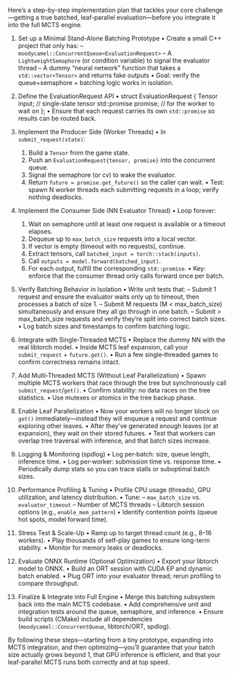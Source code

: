 Here’s a step-by-step implementation plan that tackles your core challenge—getting a true batched, leaf-parallel evaluation—before you integrate it into the full MCTS engine.

1. Set up a Minimal Stand-Alone Batching Prototype
  • Create a small C++ project that only has:
    – `moodycamel::ConcurrentQueue<EvaluationRequest>`
    – A `LightweightSemaphore` (or condition variable) to signal the evaluator thread
    – A dummy “neural network” function that takes a `std::vector<Tensor>` and returns fake outputs
  • Goal: verify the queue+semaphore + batching logic works in isolation.

2. Define the EvaluationRequest API
  • struct EvaluationRequest {
      Tensor input;                     // single‐state tensor
      std::promise<EvalResult> promise; // for the worker to wait on
    };
  • Ensure that each request carries its own `std::promise` so results can be routed back.

3. Implement the Producer Side (Worker Threads)
  • In `submit_request(state)`:
    1. Build a `Tensor` from the game state.
    2. Push an `EvaluationRequest{tensor, promise}` into the concurrent queue.
    3. Signal the semaphore (or cv) to wake the evaluator.
    4. Return `future = promise.get_future()` so the caller can wait.
  • Test: spawn N worker threads each submitting requests in a loop; verify nothing deadlocks.

4. Implement the Consumer Side (NN Evaluator Thread)
  • Loop forever:
     1. Wait on semaphore until at least one request is available or a timeout elapses.
     2. Dequeue up to `max_batch_size` requests into a local vector.
     3. If vector is empty (timeout with no requests), continue.
     4. Extract tensors, call `batched_input = torch::stack(inputs)`.
     5. Call `outputs = model.forward(batched_input)`.
     6. For each output, fulfill the corresponding `std::promise`.
  • Key: enforce that the consumer thread only calls forward once per batch.

5. Verify Batching Behavior in Isolation
  • Write unit tests that:
    – Submit 1 request and ensure the evaluator waits only up to timeout, then processes a batch of size 1.
    – Submit M requests (M < max_batch_size) simultaneously and ensure they all go through in one batch.
    – Submit > max_batch_size requests and verify they’re split into correct batch sizes.
  • Log batch sizes and timestamps to confirm batching logic.

6. Integrate with Single-Threaded MCTS
  • Replace the dummy NN with the real libtorch model.
  • Inside MCTS leaf expansion, call your `submit_request` + `future.get()`.
  • Run a few single‐threaded games to confirm correctness remains intact.

7. Add Multi‐Threaded MCTS (Without Leaf Parallelization)
  • Spawn multiple MCTS workers that race through the tree but synchronously call `submit_request`/`get()`.
  • Confirm stability: no data races on the tree statistics.
  • Use mutexes or atomics in the tree backup phase.

8. Enable Leaf Parallelization
  • Now your workers will no longer block on `get()` immediately—instead they will enqueue a request and continue exploring other leaves.
  • After they’ve generated enough leaves (or at expansion), they wait on their stored futures.
  • Test that workers can overlap tree traversal with inference, and that batch sizes increase.

9. Logging & Monitoring (spdlog)
  • Log per‐batch: size, queue length, inference time.
  • Log per‐worker: submission time vs. response time.
  • Periodically dump stats so you can trace stalls or suboptimal batch sizes.

10. Performance Profiling & Tuning
  • Profile CPU usage (threads), GPU utilization, and latency distribution.
  • Tune:
    – `max_batch_size` vs. `evaluator_timeout`
    – Number of MCTS threads
    – Libtorch session options (e.g., `enable_mem_pattern`)
  • Identify contention points (queue hot spots, model forward time).

11. Stress Test & Scale-Up
  • Ramp up to target thread count (e.g., 8–16 workers).
  • Play thousands of self-play games to ensure long-term stability.
  • Monitor for memory leaks or deadlocks.

12. Evaluate ONNX Runtime (Optional Optimization)
  • Export your libtorch model to ONNX.
  • Build an ORT session with CUDA EP and dynamic batch enabled.
  • Plug ORT into your evaluator thread; rerun profiling to compare throughput.

13. Finalize & Integrate into Full Engine
  • Merge this batching subsystem back into the main MCTS codebase.
  • Add comprehensive unit and integration tests around the queue, semaphore, and inference.
  • Ensure build scripts (CMake) include all dependencies (`moodycamel::ConcurrentQueue`, libtorch/ORT, spdlog).

By following these steps—starting from a tiny prototype, expanding into MCTS integration, and then optimizing—you’ll guarantee that your batch size actually grows beyond 1, that GPU inference is efficient, and that your leaf-parallel MCTS runs both correctly and at top speed.